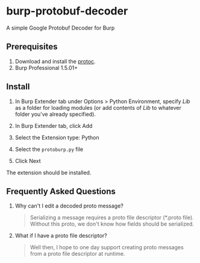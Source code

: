 burp-protobuf-decoder
=====================

A simple Google Protobuf Decoder for Burp


Prerequisites
-------------

1. Download and install the [protoc](https://code.google.com/p/protobuf/).
2. Burp Professional 1.5.01+


Install
-------

1. In Burp Extender tab under Options > Python Environment,
    specify *Lib* as a folder for loading modules (or add contents of *Lib*
    to whatever folder you've already specified).

1. In Burp Extender tab, click Add
1. Select the Extension type: Python
1. Select the `protoburp.py` file
1. Click Next

The extension should be installed.


Frequently Asked Questions
--------------------------

1. Why can't I edit a decoded proto message?

	> Serializing a message requires a proto file descriptor (\*.proto file).
	> Without this proto, we don't know how fields should be serialized.

1. What if I have a proto file descriptor?

	> Well then, I hope to one day support creating proto messages from a proto
	> file descriptor at runtime.
